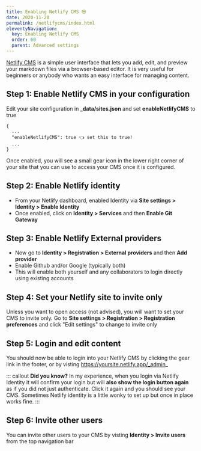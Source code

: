 ```yaml
---
title: Enabling Netlify CMS 😎 
date: 2020-11-20
permalink: /netlifycms/index.html
eleventyNavigation:
  key: Enabling Netlify CMS 
  order: 60
  parent: Advanced settings 
---
```

[Netlify CMS](https://www.netlifycms.org/) is a simple user interface that lets you add, edit, and preview your markdown files via a browser-based editor. It is very useful for beginners or anybody who wants an easy interface for managing content.

## Step 1: Enable Netlify CMS in your configuration

Edit your site configuration in **_data/sites.json** and set **enableNetlifyCMS** to true

```
{
  ...
  "enableNetlifyCMS": true 👈 set this to true!
  ...
}

```

Once enabled, you will see a small gear icon in the lower right corner of your site that you can use to access your CMS once it is configured.

## Step 2: Enable Netlify identity

* From your Netlify dashboard, enabled Identity via **Site settings > Identity > Enable Identity**
* Once enabled, click on **Identity > Services** and then **Enable Git Gateway**

## Step 3: Enable Netlify External providers

* Now go to **Identity > Registration > External providers** and then **Add provider**
* Enable Github and/or Google (typically both)
* This will enable both yourself and any collaborators to login directly using existing accounts

## Step 4: Set your Netlify site to invite only

Unless you want to open access (not advised), you will want to set your CMS to invite only. Go to **Site settings > Registration > Registration preferences** and click "Edit settings" to change to invite only

## Step 5: Login and edit content

You should now be able to login into your Netlify CMS by clicking the gear link in the footer, or by visting https://yoursite.netlify.app/_admin_

::: callout
**Did you know?** In my experience, when you login via Netlify Identity it will confirm your login but will **also show the login button again** as if you did not just authenticate. Click it again and you should see your CMS. Sometimes Netlify identity is a little wonky to set up but once in place works fine.
:::

## Step 6: Invite other users

You can invite other users to your CMS by visting **Identity > Invite users** from the top navigation bar 
